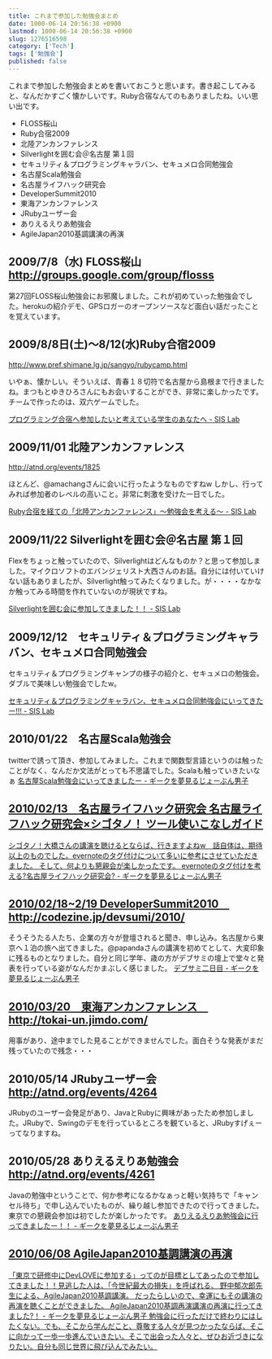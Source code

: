 ```yaml
---
title: これまで参加した勉強会まとめ
date: 1000-06-14 20:56:38 +0900
lastmod: 1000-06-14 20:56:38 +0900
slug: 1276516598
category: ['Tech']
tags: ['勉強会']
published: false
---
```


これまで参加した勉強会まとめを書いておこうと思います。書き起こしてみると、なんだかすごく懐かしいです。Ruby合宿なんてのもありましたね。いい思い出です。

- FLOSS桜山
- Ruby合宿2009
- 北陸アンカンファレンス
- Silverlightを囲む会＠名古屋 第１回
- セキュリティ＆プログラミングキャラバン、セキュメロ合同勉強会
- 名古屋Scala勉強会
- 名古屋ライフハック研究会
- DeveloperSummit2010
- 東海アンカンファレンス
- JRubyユーザー会
- ありえるえりあ勉強会
- AgileJapan2010基調講演の再演

## 2009/7/8（水) FLOSS桜山　<a href="http://groups.google.com/group/flosss">http://groups.google.com/group/flosss
第27回FLOSS桜山勉強会にお邪魔しました。これが初めていった勉強会でした。herokuの紹介デモ、GPSロガーのオープンソースなど面白い話だったことを覚えています。





## 2009/8/8日(土)〜8/12(水)Ruby合宿2009

<a href="http://www.pref.shimane.lg.jp/sangyo/rubycamp.html">http://www.pref.shimane.lg.jp/sangyo/rubycamp.html</a>

いやぁ、懐かしい。そういえば、青春１８切符で名古屋から島根まで行きましたね。まつもとゆきひろさんにもお会いすることができ、非常に楽しかったです。チームで作ったのは、双六ゲームでした。

[プログラミング合宿へ参加したいと考えている学生のあなたへ \- SIS Lab](https://www.meganii.com/blog/2009/08/15/1250303235/)


## 2009/11/01 北陸アンカンファレンス

<a href="http://atnd.org/events/1825">http://atnd.org/events/1825</a>

ほとんど、@amachangさんに会いに行ったようなものですねw しかし、行ってみれば参加者のレベルの高いこと。非常に刺激を受けた一日でした。

[Ruby合宿を経ての「北陸アンカンファレンス」〜勉強会を考える〜 \- SIS Lab](https://www.meganii.com/blog/2009/11/02/1257149659/)


## 2009/11/22 Silverlightを囲む会＠名古屋 第１回

Flexをちょっと触っていたので、Silverlightはどんなものか？と思って参加しました。マイクロソフトのエバンジェリスト大西さんのお話。自分には付いていけない話もありましたが、Silverlight触ってみたくなりました。が・・・・なかなか触ってみる時間を作れていないのが現状ですね。

[Silverlightを囲む会に参加してきました！！ \- SIS Lab](https://www.meganii.com/blog/2009/11/22/1258893125/)


## 2009/12/12　セキュリティ＆プログラミングキャラバン、セキュメロ合同勉強会

セキュリティ＆プログラミングキャンプの様子の紹介と、セキュメロの勉強会。ダブルで美味しい勉強会でしたw。

[セキュリティ＆プログラミングキャラバン、セキュメロ合同勉強会にいってきたー\!\!\! \- SIS Lab](https://www.meganii.com/blog/2009/12/13/1260666253/)


## 2010/01/22　名古屋Scala勉強会

twitterで誘って頂き、参加してみました。これまで関数型言語というのは触ったことがなく、なんだか文法がとっても不思議でした。Scalaも触っていきたいなぁ
<a href="https://www.meganii.com/blog/2010/01/25/1264479393">&#x540D;&#x53E4;&#x5C4B;Scala&#x52C9;&#x5F37;&#x4F1A;&#x306B;&#x3044;&#x3063;&#x3066;&#x304D;&#x307E;&#x3057;&#x305F;&#x30FC; - &#x30AE;&#x30FC;&#x30AF;&#x3092;&#x5922;&#x898B;&#x308B;&#x3058;&#x3087;&#x30FC;&#x3076;&#x3093;&#x7537;&#x5B50;



## 2010/02/13　<a href="http://nagoya-lifehack.blogspot.com/">&#x540D;&#x53E4;&#x5C4B;&#x30E9;&#x30A4;&#x30D5;&#x30CF;&#x30C3;&#x30AF;&#x7814;&#x7A76;&#x4F1A; 名古屋ライフハック研究会×シゴタノ！ ツール使いこなしガイド
シゴタノ！大橋さんの講演を聴けるとならば、行きますよねw　話自体は、期待以上のものでした。evernoteのタグ付けについて多いに参考にさせていただきました。
そして、何よりも懇親会が楽しかったです。
<a href="https://www.meganii.com/blog/2010/02/15/1266246830">evernote&#x306E;&#x30BF;&#x30B0;&#x4ED8;&#x3051;&#x3092;&#x8003;&#x3048;&#x308B;?&#x540D;&#x53E4;&#x5C4B;&#x30E9;&#x30A4;&#x30D5;&#x30CF;&#x30C3;&#x30AF;&#x7814;&#x7A76;&#x4F1A;? - &#x30AE;&#x30FC;&#x30AF;&#x3092;&#x5922;&#x898B;&#x308B;&#x3058;&#x3087;&#x30FC;&#x3076;&#x3093;&#x7537;&#x5B50;



## 2010/02/18~2/19 DeveloperSummit2010　<a href="http://codezine.jp/devsumi/2010/">http://codezine.jp/devsumi/2010/
そうそうたる人たち、企業の方々が登壇されると聞き、申し込み。名古屋から東京へ１泊の旅へ出てきました。@papandaさんの講演を初めてとして、大変印象に残るものとなりました。自分と同じ学年、歳の方がデブサミの壇上で堂々と発表を行っている姿がなんだかまぶしく感じました。
<a href="https://www.meganii.com/blog/2010/02/19/1266586605">&#x30C7;&#x30D6;&#x30B5;&#x30DF;&#x4E8C;&#x65E5;&#x76EE; - &#x30AE;&#x30FC;&#x30AF;&#x3092;&#x5922;&#x898B;&#x308B;&#x3058;&#x3087;&#x30FC;&#x3076;&#x3093;&#x7537;&#x5B50;



## 2010/03/20　東海アンカンファレンス　<a href="http://tokai-un.jimdo.com/">http://tokai-un.jimdo.com/
用事があり、途中までした見ることができませんでした。面白そうな発表がまだ残っていたので残念・・・





## 2010/05/14 JRubyユーザー会　<a href="http://atnd.org/events/4264">http://atnd.org/events/4264
JRubyのユーザー会発足があり、JavaとRubyに興味があったため参加しました。JRubyで、Swingのデモを行っているところを観ていると、JRubyすげぇーってなりますね。





## 2010/05/28 ありえるえりあ勉強会　<a href="http://atnd.org/events/4261">http://atnd.org/events/4261
Javaの勉強中ということで、何か参考になるかなぁっと軽い気持ちで「キャンセル待ち」で申し込んでいたものが、繰り越し参加できたので行ってきました。東京での懇親会参加は初でしたが楽しかったです。
<a href="https://www.meganii.com/blog/2010/05/29/1275094837">&#x3042;&#x308A;&#x3048;&#x308B;&#x3048;&#x308A;&#x3042;&#x52C9;&#x5F37;&#x4F1A;&#x306B;&#x884C;&#x3063;&#x3066;&#x304D;&#x307E;&#x3057;&#x305F;&#x30FC;&#xFF01;&#xFF01; - &#x30AE;&#x30FC;&#x30AF;&#x3092;&#x5922;&#x898B;&#x308B;&#x3058;&#x3087;&#x30FC;&#x3076;&#x3093;&#x7537;&#x5B50;



## 2010/06/08 AgileJapan2010基調講演の再演
「東京で研修中にDevLOVEに参加する」ってのが目標としてあったので参加してきました！！見逃した人は、「今世紀最大の損失」を呼ばれる、 野中郁次郎先生による、AgileJapan2010基調講演。 だったらしいので、幸運にもその講演の再演を聴くことができました。
<a href="https://www.meganii.com/blog/2010/06/13/1276397501">AgileJapan2010&#x57FA;&#x8ABF;&#x518D;&#x6F14;&#x8B1B;&#x6F14;&#x306E;&#x518D;&#x6F14;&#x306B;&#x884C;&#x3063;&#x3066;&#x304D;&#x307E;&#x3057;&#x305F;?&#xFF01; - &#x30AE;&#x30FC;&#x30AF;&#x3092;&#x5922;&#x898B;&#x308B;&#x3058;&#x3087;&#x30FC;&#x3076;&#x3093;&#x7537;&#x5B50;
勉強会に行っただけで終わりにはしたくない。でも、そこから学んだこと、尊敬する人々が見つかったならば、そこに向かって一歩一歩進んでいきたい。そこで出会った人々と、ぜひお近づきになりたい。自分も同じ世界に飛び込んでみたい。


